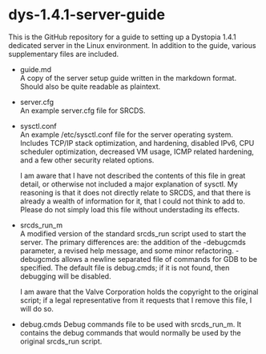 dys-1.4.1-server-guide
==================================

This is the GitHub repository for a guide to setting up a Dystopia 1.4.1 dedicated server in the Linux environment. In addition to the guide, various supplementary files are included.

* guide.md  
  A copy of the server setup guide written in the markdown format. Should also be quite readable as plaintext.

* server.cfg  
  An example server.cfg file for SRCDS.

* sysctl.conf  
  An example /etc/sysctl.conf file for the server operating system. Includes TCP/IP stack optimization, and hardening, disabled IPv6, CPU scheduler optimization, decreased VM usage, ICMP related hardening, and a few other security related options. 

  I am aware that I have not described the contents of this file in great detail, or otherwise not included a major explanation of sysctl. My reasoning is that it does not directly relate to SRCDS, and that there is already a wealth of information for it, that I could not think to add to. Please do not simply load this file without understading its effects.

* srcds_run_m  
  A modified version of the standard srcds_run script used to start the server. The primary differences are: the addition of the -debugcmds parameter, a revised help message, and some minor refactoring. -debugcmds allows a newline separated file of commands for GDB to be specified. The default file is debug.cmds; if it is not found, then debugging will be disabled.

  I am aware that the Valve Corporation holds the copyright to the original script; if a legal representative from it requests that I remove this file, I will do so.

* debug.cmds
  Debug commands file to be used with srcds_run_m. It contains the debug commands that would normally be used by the original srcds_run script.
